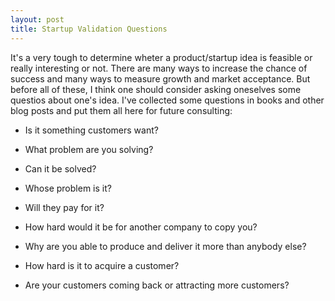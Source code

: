 ```yaml
---
layout: post
title: Startup Validation Questions
---
```


<span class="drops">I</span>t's a very tough to determine wheter a product/startup idea is feasible or really interesting or not. There are many ways to increase the chance of success and many ways to measure growth and market acceptance. But before all of these, I think one should consider asking oneselves some questios about one's idea. I've collected some questions in books and other blog posts and put them all here for future consulting:


* Is it something customers want?

* What problem are you solving?

* Can it be solved?

* Whose problem is it?

* Will they pay for it?

* How hard would it be for another company to copy you?

* Why are you able to produce and deliver it more than anybody else?

* How hard is it to acquire a customer?

* Are your customers coming back or attracting more customers?